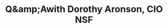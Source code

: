 ---
title: Q&amp;amp;Awith Dorothy Aronson, CIO NSF
src: "https://player.vimeo.com/video/546078304?badge=0&autopause=0&player_id=0&app_id=58479"
---